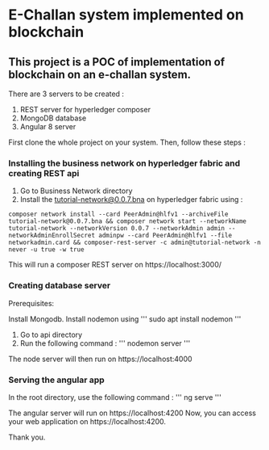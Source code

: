 # E-Challan system implemented on blockchain

## This project is a POC of implementation of blockchain on an e-challan system. 

There are 3 servers to be created :
  1. REST server for hyperledger composer
  2. MongoDB database
  3. Angular 8 server


First clone the whole project on your system. Then, follow these steps : 

### Installing the business network on hyperledger fabric and creating REST api

1. Go to Business Network directory
2. Install the tutorial-network@0.0.7.bna on hyperledger fabric using :

```
composer network install --card PeerAdmin@hlfv1 --archiveFile tutorial-network@0.0.7.bna && composer network start --networkName tutorial-network --networkVersion 0.0.7 --networkAdmin admin --networkAdminEnrollSecret adminpw --card PeerAdmin@hlfv1 --file networkadmin.card && composer-rest-server -c admin@tutorial-network -n never -u true -w true
```

This will run a composer REST server on https://localhost:3000/

### Creating database server

Prerequisites:

Install Mongodb.
Install nodemon using 
'''
sudo apt install nodemon
'''


1. Go to api directory
2. Run the following command :
'''
nodemon server
'''

The node server will then run on https://localhost:4000

### Serving the angular app

In the root directory, use the following command :
'''
ng serve
'''

The angular server will run on https://localhost:4200
Now, you can access your web application on https://localhost:4200.

Thank you.



















  



  
